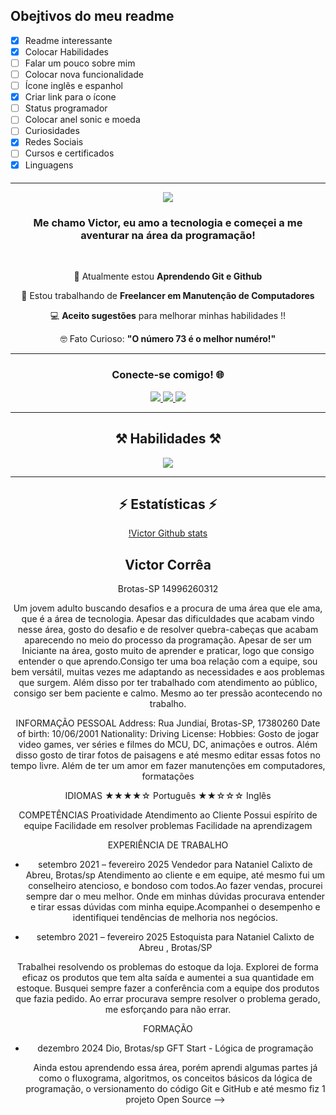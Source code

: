 ## Obejtivos do meu readme

- [x] Readme interessante
- [x] Colocar Habilidades
- [ ] Falar um pouco sobre mim 
- [ ] Colocar nova funcionalidade
- [ ] Ícone inglês e espanhol 
- [x] Criar link para o ícone 
- [ ] Status programador
- [ ] Colocar anel sonic e moeda
- [ ] Curiosidades
- [x] Redes Sociais
- [ ] Cursos e certificados
- [x] Linguagens

<h4 align="center"</h4>



--------

   <img
src="https://readme-typing-svg.herokuapp.com/?font=Righteous&size=35&center=true&vCenter=true&width=500&height=70&duration=4000&lines=Olá!+👋;+Bem+Vindo+ao+Meu+Hub+✨️;" />
</h1>

<h3 align="center"> Me chamo Victor, eu amo a tecnologia e começei a me aventurar na área da programação!</h3>
<br/>

<div align="center">
 
🧠 Atualmente estou **Aprendendo Git e Github**
 
👀 Estou trabalhando de **Freelancer em Manutenção de Computadores**

💻 **Aceito sugestões** para melhorar minhas habilidades !!

🤓 Fato Curioso: **"O número 73 é o melhor numéro!"**

----------


<h3 align="center"> Conecte-se comigo! 🌐</h3>

  <a href="mailto:vibesideral@gmail.com">
    <img src="https://img.shields.io/badge/Gmail-696969?style=for-the-badge&logo=gmail&logoColor=red" />
  </a>
  <a href="https://www.linkedin.com/in/victor-corr%C3%AAa-a87218341?utm_source=share&amp;utm_campaign=share_via&amp;utm_content=profile&amp;utm_medium=android_app" target="_blank">
    <img src="https://img.shields.io/badge/LinkedIn-0077B5?style=for-the-badge&logo=linkedin&logoColor=white" target="_blank" />
  </a>
  <a href="https://www.instagram.com/vibesideral?igsh=b3g4bHU4azc1Yzc1">
    <img src="https://img.shields.io/badge/Instagram-DD2A7B?style=for-the-badge&logo=Instagram&logoColor=white" target="_blank" />
  </a>

---------
 
<h2 align="center">⚒️ Habilidades ⚒️</h2>
<div align="center">
    <img src="https://skillicons.dev/icons?i=github,git"/>
   
-----------

<h2 align="center">⚡ Estatísticas ⚡</h2>

[!Victor Github stats](https://github-readme-stats.vercel.app/api/top-langs/?username=vibesideral&layout=donut-vertical)

## Victor Corrêa

Brotas-SP
14996260312

Um jovem adulto buscando desafios e a procura de uma área que ele ama, que é a área de tecnologia. Apesar das dificuldades que acabam vindo nesse área, gosto do desafio e de resolver quebra-cabeças que acabam aparecendo no meio do processo da programação. Apesar de ser um Iniciante na área, gosto muito de aprender e praticar, logo que consigo entender o que aprendo.Consigo ter uma boa relação com a equipe, sou bem versátil, muitas vezes me adaptando as necessidades e aos problemas que surgem. Além disso por ter trabalhado com atendimento ao público, consigo ser bem paciente e calmo. Mesmo ao ter pressão acontecendo no trabalho.

INFORMAÇÃO PESSOAL
  Address: Rua Jundiaí, Brotas-SP, 17380260
  Date of birth: 10/06/2001 
  Nationality: 
  Driving License: 
  Hobbies: Gosto de jogar video games, ver séries e filmes do MCU, DC, animações e outros. Além disso gosto de tirar fotos de paisagens e até mesmo editar essas fotos no tempo livre. Além de ter um amor em fazer manutenções em computadores, formatações 

IDIOMAS
  ★★★★☆ Português 
  ★★☆☆☆ Inglês

COMPETÊNCIAS
  Proatividade
  Atendimento ao Cliente
  Possui espírito de equipe
  Facilidade em resolver problemas 
  Facilidade na aprendizagem

EXPERIÊNCIA DE TRABALHO
  * setembro 2021 – fevereiro 2025
    Vendedor para Nataniel Calixto de Abreu, Brotas/sp
      Atendimento ao cliente e em equipe, até mesmo fui um conselheiro atencioso, e bondoso com todos.Ao fazer vendas, procurei sempre dar o meu melhor. Onde em minhas dúvidas procurava entender e tirar essas dúvidas com minha equipe.Acompanhei o desempenho e identifiquei tendências de melhoria nos negócios.

  * setembro 2021 – fevereiro 2025
    Estoquista para Nataniel Calixto de Abreu , Brotas/SP
      
  Trabalhei resolvendo os problemas do estoque da loja.  Explorei de forma eficaz os produtos que tem alta saída e aumentei a sua quantidade em estoque.   Busquei sempre fazer a conferência com a equipe dos produtos que fazia pedido.
  Ao errar procurava sempre resolver o problema gerado, me esforçando para não errar.


FORMAÇÃO
  * dezembro 2024
    Dio, Brotas/sp GFT Start - Lógica de programação 

    Ainda estou aprendendo essa área, porém aprendi algumas partes já como o fluxograma, algoritmos, os conceitos básicos da lógica de programação, o versionamento do código Git e GitHub e até mesmo fiz 1 projeto Open Source
-->

<!--
**VibeSideral/VibeSideral** is a ✨ _special_ ✨ repository because its `README.md` (this file) appears on your GitHub profile.

Here are some ideas to get you started:

- 🔭 I’m currently working on ...
- 🌱 I’m currently learning ...
- 👯 I’m looking to collaborate on ...
- 🤔 I’m looking for help with ...
- 💬 Ask me about ...
- 📫 How to reach me: ...
- 😄 Pronouns: ...
- ⚡ Fun fact: ...
-->
